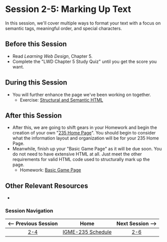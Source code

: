 # Session 2-5: Marking Up Text

In this session, we'll cover multiple ways to format your text with a focus on semantic tags, meaningful order, and special characters.

## Before this Session
- Read *Learning Web Design*, Chapter 5.
- Complete the "LWD Chapter 5 Study Quiz" until you get the score you want.

## During this Session
- You will further enhance the page we've been working on together.
    - Exercise: [Structural and Semantic HTML](../exercises/semantic.md)

## After this Session
- After this, we are going to shift gears in your Homework and begin the creation of your own "[235 Home Page](https://github.com/tonethar/IGME-235-Shared/blob/master/hw/homepage.md)".  You should begin to consider what the information layout and organization will be for your 235 Home Page.
- Meanwhile, finish up your "Basic Game Page" as it will be due soon.  You do not need to have extensive HTML at all.  Just meet the other requirements for valid HTML code used to structurally mark up the page.
    - Homework: [Basic Game Page](https://github.com/tonethar/IGME-235-Shared/blob/master/hw/basicpage.md)


## Other Relevant Resources
- 

### Session Navigation

| <-- Previous Session |               Home                  | Next Session --> |
|:--------------------:|:-----------------------------------:|:----------------:|
|  [2-4](2-4.md)       | [IGME-235 Schedule](../schedule.md) |   [2-6](2-6.md)  |
